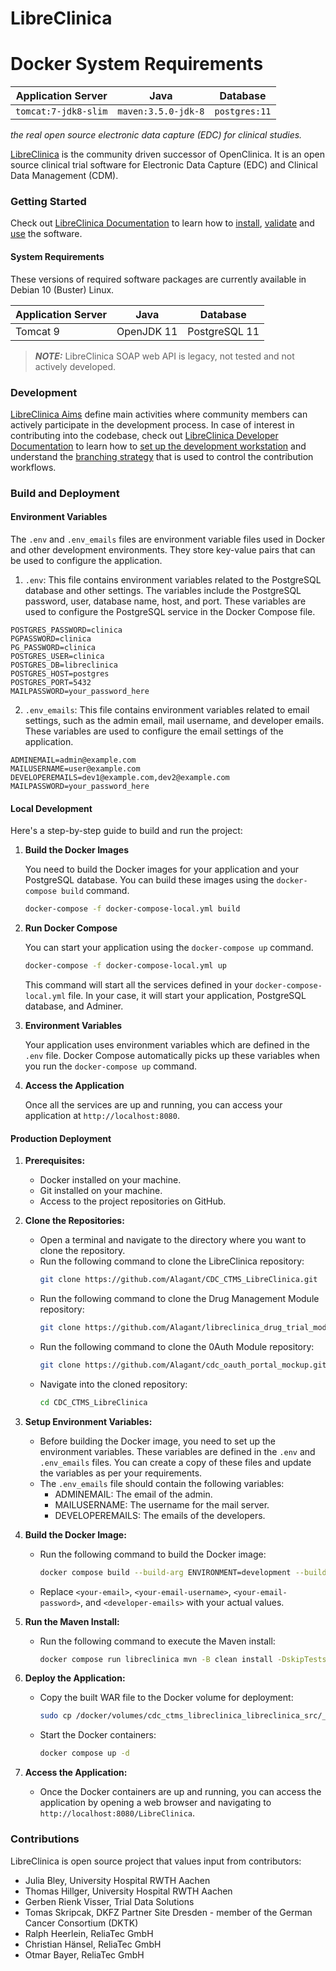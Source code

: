 LibreClinica
============

# Docker System Requirements


| Application Server | Java       | Database      | 
|--------------------|------------|---------------|
| ```tomcat:7-jdk8-slim```           | ```maven:3.5.0-jdk-8``` | ```postgres:11``` |



_the real open source electronic data capture (EDC) for clinical studies._

[LibreClinica](https://libreclinica.org) is the community driven successor of OpenClinica. It is an open source clinical trial software for Electronic Data Capture (EDC) and Clinical Data Management (CDM).

### Getting Started

Check out [LibreClinica Documentation](https://libreclinica.org/documentation) to learn how to [install](https://libreclinica.org/documentation/install.html), [validate](https://libreclinica.org/documentation#Tests) and [use](https://libreclinica.org/documentation/manuals.html) the software.

#### System Requirements

These versions of required software packages are currently available in Debian 10 (Buster) Linux.

| Application Server | Java       | Database      | 
|--------------------|------------|---------------|
| Tomcat 9           | OpenJDK 11 | PostgreSQL 11 |

> **_NOTE:_** LibreClinica SOAP web API is legacy, not tested and not actively developed.

### Development

[LibreClinica Aims](https://libreclinica.org/goals.html) define main activities where community members can actively participate in the development process. In case of interest in contributing into the codebase, check out [LibreClinica Developer Documentation](https://libreclinica-docs.readthedocs.io) to learn how to [set up the development workstation](https://libreclinica-docs.readthedocs.io/en/latest/dev/dev-machine.html) and understand the [branching strategy](https://libreclinica-docs.readthedocs.io/en/latest/dev/developer.html) that is used to control the contribution workflows.

### Build and Deployment

#### Environment Variables

The `.env` and `.env_emails` files are environment variable files used in Docker and other development environments. They store key-value pairs that can be used to configure the application.

1. `.env`: This file contains environment variables related to the PostgreSQL database and other settings. The variables include the PostgreSQL password, user, database name, host, and port. These variables are used to configure the PostgreSQL service in the Docker Compose file.

```dotenv
POSTGRES_PASSWORD=clinica
PGPASSWORD=clinica
PG_PASSWORD=clinica
POSTGRES_USER=clinica
POSTGRES_DB=libreclinica
POSTGRES_HOST=postgres
POSTGRES_PORT=5432
MAILPASSWORD=your_password_here
```

2. `.env_emails`: This file contains environment variables related to email settings, such as the admin email, mail username, and developer emails. These variables are used to configure the email settings of the application.

```dotenv
ADMINEMAIL=admin@example.com
MAILUSERNAME=user@example.com
DEVELOPEREMAILS=dev1@example.com,dev2@example.com
MAILPASSWORD=your_password_here
```


#### Local Development

Here's a step-by-step guide to build and run the project:

1. **Build the Docker Images**

   You need to build the Docker images for your application and your PostgreSQL database. You can build these images using the `docker-compose build` command.

   ```bash
   docker-compose -f docker-compose-local.yml build
   ```

2. **Run Docker Compose**

   You can start your application using the `docker-compose up` command.

   ```bash
   docker-compose -f docker-compose-local.yml up
   ```

   This command will start all the services defined in your `docker-compose-local.yml` file. In your case, it will start your application, PostgreSQL database, and Adminer.


3. **Environment Variables**

   Your application uses environment variables which are defined in the `.env` file. Docker Compose automatically picks up these variables when you run the `docker-compose up` command.


4. **Access the Application**

   Once all the services are up and running, you can access your application at `http://localhost:8080`.


#### Production Deployment

1. **Prerequisites:**
    - Docker installed on your machine.
    - Git installed on your machine.
    - Access to the project repositories on GitHub.


2. **Clone the Repositories:**
    - Open a terminal and navigate to the directory where you want to clone the repository.
    - Run the following command to clone the LibreClinica repository:
      ```bash
      git clone https://github.com/Alagant/CDC_CTMS_LibreClinica.git
      ```
    - Run the following command to clone the Drug Management Module repository:
      ```bash
      git clone https://github.com/Alagant/libreclinica_drug_trial_module.git
      ```
    - Run the following command to clone the 0Auth Module repository:
      ```bash
      git clone https://github.com/Alagant/cdc_oauth_portal_mockup.git
      ```
    - Navigate into the cloned repository:
      ```bash
      cd CDC_CTMS_LibreClinica
      ```

3. **Setup Environment Variables:**
    - Before building the Docker image, you need to set up the environment variables. These variables are defined in the `.env` and `.env_emails` files. You can create a copy of these files and update the variables as per your requirements.
    - The `.env_emails` file should contain the following variables:
        - ADMINEMAIL: The email of the admin.
        - MAILUSERNAME: The username for the mail server.
        - DEVELOPEREMAILS: The emails of the developers.


4. **Build the Docker Image:**
    - Run the following command to build the Docker image:
      ```bash
      docker compose build --build-arg ENVIRONMENT=development --build-arg ADMIN_EMAIL=<your-email> --build-arg MAIL_USERNAME=<your-email-username> --build-arg MAIL_PASSWORD=<your-email-password> --build-arg MAIL_ERROR_MSG=<developer-emails>
      ```
    - Replace `<your-email>`, `<your-email-username>`, `<your-email-password>`, and `<developer-emails>` with your actual values.


5. **Run the Maven Install:**
    - Run the following command to execute the Maven install:
      ```bash
      docker compose run libreclinica mvn -B clean install -DskipTests
      ```

6. **Deploy the Application:**
    - Copy the built WAR file to the Docker volume for deployment:
      ```bash
      sudo cp /docker/volumes/cdc_ctms_libreclinica_libreclinica_src/_data/web/target/LibreClinica-web-1.3.1.war /docker/volumes/cdc_ctms_libreclinica_libreclinica_webapps/_data/LibreClinica.war
      ```
    - Start the Docker containers:
      ```bash
      docker compose up -d
      ```

7. **Access the Application:**
    - Once the Docker containers are up and running, you can access the application by opening a web browser and navigating to `http://localhost:8080/LibreClinica`.

### Contributions

LibreClinica is open source project that values input from contributors:

* Julia Bley, University Hospital RWTH Aachen
* Thomas Hillger, University Hospital RWTH Aachen
* Gerben Rienk Visser, Trial Data Solutions
* Tomas Skripcak, DKFZ Partner Site Dresden - member of the German Cancer Consortium (DKTK)
* Ralph Heerlein, ReliaTec GmbH
* Christian Hänsel, ReliaTec GmbH
* Otmar Bayer, ReliaTec GmbH 
